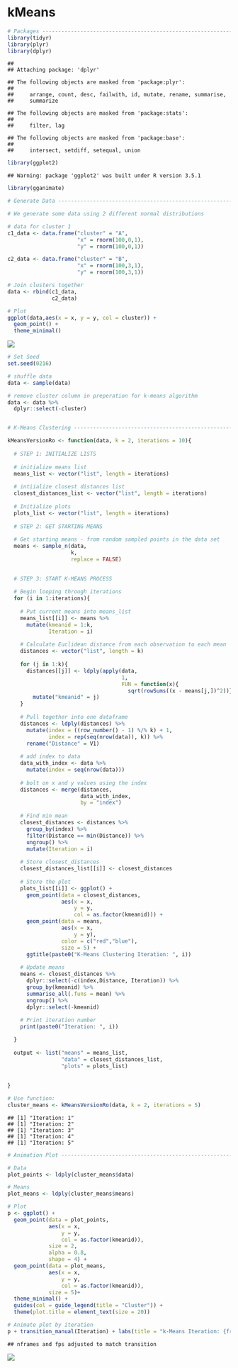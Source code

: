 kMeans
================

``` r
# Packages ----------------------------------------------------------------
library(tidyr)
library(plyr)
library(dplyr)
```

    ## 
    ## Attaching package: 'dplyr'

    ## The following objects are masked from 'package:plyr':
    ## 
    ##     arrange, count, desc, failwith, id, mutate, rename, summarise,
    ##     summarize

    ## The following objects are masked from 'package:stats':
    ## 
    ##     filter, lag

    ## The following objects are masked from 'package:base':
    ## 
    ##     intersect, setdiff, setequal, union

``` r
library(ggplot2)
```

    ## Warning: package 'ggplot2' was built under R version 3.5.1

``` r
library(gganimate)

# Generate Data -----------------------------------------------------------

# We generate some data using 2 different normal distributions

# data for cluster 1
c1_data <- data.frame("cluster" = "A",
                      "x" = rnorm(100,0,1),
                      "y" = rnorm(100,0,1))

c2_data <- data.frame("cluster" = "B",
                      "x" = rnorm(100,3,1),
                      "y" = rnorm(100,3,1))

# Join clusters together
data <- rbind(c1_data,
              c2_data)

# Plot
ggplot(data,aes(x = x, y = y, col = cluster)) +
  geom_point() +
  theme_minimal()
```

![](kMeansMD_files/figure-markdown_github/unnamed-chunk-1-1.png)

``` r
# Set Seed
set.seed(0216)

# shuffle data
data <- sample(data)

# remove cluster column in preperation for k-means algorithm
data <- data %>%
  dplyr::select(-cluster)


# K-Means Clustering ------------------------------------------------------

kMeansVersionRo <- function(data, k = 2, iterations = 10){
  
  # STEP 1: INITIALIZE LISTS
  
  # initialize means list
  means_list <- vector("list", length = iterations)
  
  # intiialize closest distances list
  closest_distances_list <- vector("list", length = iterations)
  
  # Initialize plots
  plots_list <- vector("list", length = iterations)
  
  # STEP 2: GET STARTING MEANS
  
  # Get starting means - from random sampled points in the data set
  means <- sample_n(data,
                    k,
                    replace = FALSE)

  
  # STEP 3: START K-MEANS PROCESS
  
  # Begin looping through iterations
  for (i in 1:iterations){
  
    # Put current means into means_list
    means_list[[i]] <- means %>%
      mutate(kmeanid = 1:k,
             Iteration = i)
    
    # Calculate Euclidean distance from each observation to each mean
    distances <- vector("list", length = k)
    
    for (j in 1:k){
      distances[[j]] <- ldply(apply(data,
                                    1,
                                    FUN = function(x){
                                      sqrt(rowSums((x - means[j,])^2))})) %>%
        mutate("kmeanid" = j)
    }
    
    # Pull together into one dataframe
    distances <- ldply(distances) %>%
      mutate(index = ((row_number() - 1) %/% k) + 1,
             index = rep(seq(nrow(data)), k)) %>%
      rename("Distance" = V1)
    
    # add index to data
    data_with_index <- data %>%
      mutate(index = seq(nrow(data)))
    
    # bolt on x and y values using the index
    distances <- merge(distances,
                       data_with_index,
                       by = "index")
    
    # Find min mean
    closest_distances <- distances %>%
      group_by(index) %>%
      filter(Distance == min(Distance)) %>%
      ungroup() %>%
      mutate(Iteration = i)
    
    # Store closest_distances
    closest_distances_list[[i]] <- closest_distances
    
    # Store the plot
    plots_list[[i]] <- ggplot() +
      geom_point(data = closest_distances,
                 aes(x = x,
                     y = y,
                     col = as.factor(kmeanid))) +
      geom_point(data = means,
                 aes(x = x,
                     y = y),
                 color = c("red","blue"),
                 size = 5) +
      ggtitle(paste0("K-Means Clustering Iteration: ", i))
    
    # Update means
    means <- closest_distances %>%
      dplyr::select(-c(index,Distance, Iteration)) %>%
      group_by(kmeanid) %>%
      summarise_all(.funs = mean) %>%
      ungroup() %>%
      dplyr::select(-kmeanid)
    
    # Print iteration number
    print(paste0("Iteration: ", i))

  }
  
  output <- list("means" = means_list,
                 "data" = closest_distances_list,
                 "plots" = plots_list)
  
  
}

# Use function:
cluster_means <- kMeansVersionRo(data, k = 2, iterations = 5)
```

    ## [1] "Iteration: 1"
    ## [1] "Iteration: 2"
    ## [1] "Iteration: 3"
    ## [1] "Iteration: 4"
    ## [1] "Iteration: 5"

``` r
# Animation Plot ----------------------------------------------------------

# Data
plot_points <- ldply(cluster_means$data)

# Means
plot_means <- ldply(cluster_means$means)

# Plot
p <- ggplot() +
  geom_point(data = plot_points,
             aes(x = x,
                 y = y,
                 col = as.factor(kmeanid)),
             size = 2,
             alpha = 0.8,
             shape = 4) +
  geom_point(data = plot_means,
             aes(x = x,
                 y = y,
                 col = as.factor(kmeanid)),
             size = 5)+
  theme_minimal() +
  guides(col = guide_legend(title = "Cluster")) +
  theme(plot.title = element_text(size = 20))

# Animate plot by iteration
p + transition_manual(Iteration) + labs(title = "k-Means Iteration: {frame}")
```

    ## nframes and fps adjusted to match transition

![](kMeansMD_files/figure-markdown_github/unnamed-chunk-1-1.gif)
